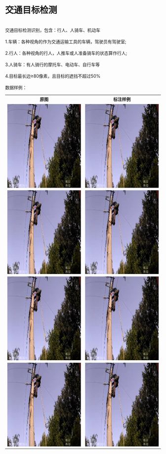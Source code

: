 # 交通目标检测
<br>交通目标检测识别，包含：行人、人骑车、机动车<br>
<br>1.车辆：各种视角的作为交通运输工具的车辆，驾驶员有驾驶室;<br>
<br>2.行人：各种视角的行人，人推车或人准备骑车的状态算作行人;<br>
<br>3.人骑车：有人骑行的摩托车、电动车、自行车等<br>
<br>4.目标最长边≥80像素，且目标的遮挡不超过50%<br>
<br>数据样例：<br>
<table>
  <tr>
    <th>原图</th>
    <th>标注样例</th>
  </tr>
  <tr>
    <td> <img src="https://github.com/cmhu/Traffic-target-detection/blob/master/pic/01.jpg" width="480" height="270" /> </td>
    <td> <img src="https://github.com/cmhu/Traffic-target-detection/blob/master/pic/01.jpg" width="480" height="270" /> </td>
  </tr>
  <tr>
    <td> <img src="https://github.com/cmhu/Traffic-target-detection/blob/master/pic/01.jpg" width="480" height="270" /> </td>
    <td> <img src="https://github.com/cmhu/Traffic-target-detection/blob/master/pic/01.jpg" width="480" height="270" /> </td>
  </tr>
  <tr>
    <td> <img src="https://github.com/cmhu/Traffic-target-detection/blob/master/pic/01.jpg" width="480" height="270" /> </td>
    <td> <img src="https://github.com/cmhu/Traffic-target-detection/blob/master/pic/01.jpg" width="480" height="270" /> </td>
  </tr>     
    <tr>
    <td> <img src="https://github.com/cmhu/Traffic-target-detection/blob/master/pic/01.jpg" width="480" height="270" /> </td>
    <td> <img src="https://github.com/cmhu/Traffic-target-detection/blob/master/pic/01.jpg" width="480" height="270" /> </td>
  </tr>  
</table>

    
      
      
